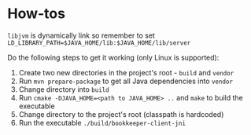 # How-tos

`libjvm` is dynamically link so remember to set `LD_LIBRARY_PATH=$JAVA_HOME/lib:$JAVA_HOME/lib/server`

Do the following steps to get it working (only Linux is supported):
1. Create two new directories in the project's root - `build` and `vendor`
2. Run `mvn prepare-package` to get all Java dependencies into `vendor`
3. Change directory into `build`
4. Run `cmake -DJAVA_HOME=<path to JAVA_HOME> ..` and `make` to build the executable
5. Change directory to the project's root (classpath is hardcoded)
5. Run the executable `./build/bookkeeper-client-jni`
